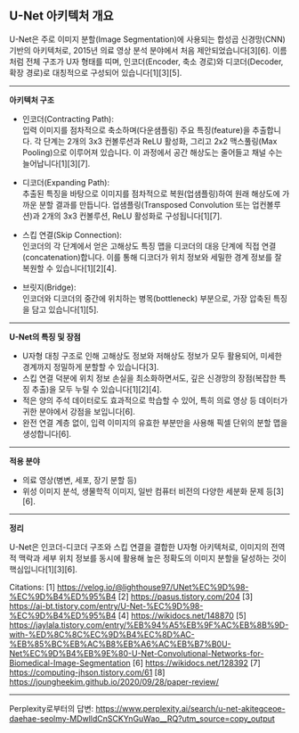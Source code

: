 
## U-Net 아키텍처 개요

U-Net은 주로 이미지 분할(Image Segmentation)에 사용되는 합성곱 신경망(CNN) 기반의 아키텍처로, 2015년 의료 영상 분석 분야에서 처음 제안되었습니다[3][6]. 이름처럼 전체 구조가 U자 형태를 띠며, 인코더(Encoder, 축소 경로)와 디코더(Decoder, 확장 경로)로 대칭적으로 구성되어 있습니다[1][3][5].

---

**아키텍처 구조**

- 인코더(Contracting Path):  
  입력 이미지를 점차적으로 축소하며(다운샘플링) 주요 특징(feature)을 추출합니다. 각 단계는 2개의 3x3 컨볼루션과 ReLU 활성화, 그리고 2x2 맥스풀링(Max Pooling)으로 이루어져 있습니다. 이 과정에서 공간 해상도는 줄어들고 채널 수는 늘어납니다[1][3][7].

- 디코더(Expanding Path):  
  추출된 특징을 바탕으로 이미지를 점차적으로 복원(업샘플링)하여 원래 해상도에 가까운 분할 결과를 만듭니다. 업샘플링(Transposed Convolution 또는 업컨볼루션)과 2개의 3x3 컨볼루션, ReLU 활성화로 구성됩니다[1][7].

- 스킵 연결(Skip Connection):  
  인코더의 각 단계에서 얻은 고해상도 특징 맵을 디코더의 대응 단계에 직접 연결(concatenation)합니다. 이를 통해 디코더가 위치 정보와 세밀한 경계 정보를 잘 복원할 수 있습니다[1][2][4].

- 브릿지(Bridge):  
  인코더와 디코더의 중간에 위치하는 병목(bottleneck) 부분으로, 가장 압축된 특징을 담고 있습니다[1][5].

---

**U-Net의 특징 및 장점**

- U자형 대칭 구조로 인해 고해상도 정보와 저해상도 정보가 모두 활용되어, 미세한 경계까지 정밀하게 분할할 수 있습니다[3].
- 스킵 연결 덕분에 위치 정보 손실을 최소화하면서도, 깊은 신경망의 장점(복잡한 특징 추출)을 모두 누릴 수 있습니다[1][2][4].
- 적은 양의 주석 데이터로도 효과적으로 학습할 수 있어, 특히 의료 영상 등 데이터가 귀한 분야에서 강점을 보입니다[6].
- 완전 연결 계층 없이, 입력 이미지의 유효한 부분만을 사용해 픽셀 단위의 분할 맵을 생성합니다[6].

---

**적용 분야**

- 의료 영상(병변, 세포, 장기 분할 등)
- 위성 이미지 분석, 생물학적 이미지, 일반 컴퓨터 비전의 다양한 세분화 문제 등[3][6].

---

**정리**

U-Net은 인코더-디코더 구조와 스킵 연결을 결합한 U자형 아키텍처로, 이미지의 전역적 맥락과 세부 위치 정보를 동시에 활용해 높은 정확도의 이미지 분할을 달성하는 것이 핵심입니다[1][3][6].

Citations:
[1] https://velog.io/@lighthouse97/UNet%EC%9D%98-%EC%9D%B4%ED%95%B4
[2] https://pasus.tistory.com/204
[3] https://ai-bt.tistory.com/entry/U-Net-%EC%9D%98-%EC%9D%B4%ED%95%B4
[4] https://wikidocs.net/148870
[5] https://jaylala.tistory.com/entry/%EB%94%A5%EB%9F%AC%EB%8B%9D-with-%ED%8C%8C%EC%9D%B4%EC%8D%AC-%EB%85%BC%EB%AC%B8%EB%A6%AC%EB%B7%B0U-Net%EC%9D%B4%EB%9E%80-U-Net-Convolutional-Networks-for-Biomedical-Image-Segmentation
[6] https://wikidocs.net/128392
[7] https://computing-jhson.tistory.com/61
[8] https://joungheekim.github.io/2020/09/28/paper-review/

---
Perplexity로부터의 답변: https://www.perplexity.ai/search/u-net-akitegceoe-daehae-seolmy-MDwlldCnSCKYnGuWao__RQ?utm_source=copy_output
